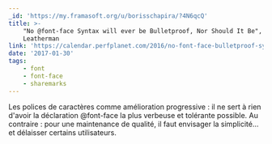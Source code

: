 ```yaml
---
_id: 'https://my.framasoft.org/u/borisschapira/?4N6qcQ'
title: >-
    "No @font-face Syntax will ever be Bulletproof, Nor Should It Be", Zach
    Leatherman
link: 'https://calendar.perfplanet.com/2016/no-font-face-bulletproof-syntax/'
date: '2017-01-30'
tags:
    - font
    - font-face
    - sharemarks
---
```


<div class="markdown"><p>Les polices de caractères comme amélioration progressive : il ne sert à rien d'avoir la déclaration @font-face la plus verbeuse et tolérante possible. Au contraire : pour une maintenance de qualité, il faut envisager la simplicité… et délaisser certains utilisateurs.
</p></div>
